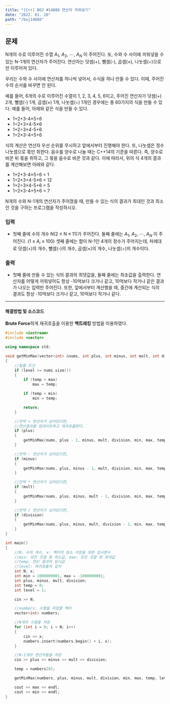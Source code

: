 ```yaml
---
title: "[C++] BOJ #14888 연산자 끼워넣기"
date: "2022. 01. 26"
path: "/boj14888"
---
```


## 문제

N개의 수로 이루어진 수열 $A_1$, $A_2$, $\cdots$, $A_N$ 이 주어진다. 또, 수와 수 사이에 끼워넣을 수 있는 N-1개의 연산자가 주어진다. 연산자는 덧셈(+), 뺄셈(-), 곱셈(×), 나눗셈(÷)으로만 이루어져 있다.

우리는 수와 수 사이에 연산자를 하나씩 넣어서, 수식을 하나 만들 수 있다. 이때, 주어진 수의 순서를 바꾸면 안 된다.

예를 들어, 6개의 수로 이루어진 수열이 1, 2, 3, 4, 5, 6이고, 주어진 연산자가 덧셈(+) 2개, 뺄셈(-) 1개, 곱셈(×) 1개, 나눗셈(÷) 1개인 경우에는 총 60가지의 식을 만들 수 있다. 예를 들어, 아래와 같은 식을 만들 수 있다.

- 1+2+3-4×5÷6
- 1÷2+3+4-5×6
- 1+2÷3×4-5+6
- 1÷2×3-4+5+6

식의 계산은 연산자 우선 순위를 무시하고 앞에서부터 진행해야 한다. 또, 나눗셈은 정수 나눗셈으로 몫만 취한다. 음수를 양수로 나눌 때는 C++14의 기준을 따른다. 즉, 양수로 바꾼 뒤 몫을 취하고, 그 몫을 음수로 바꾼 것과 같다. 이에 따라서, 위의 식 4개의 결과를 계산해보면 아래와 같다.

- 1+2+3-4×5÷6 = 1
- 1÷2+3+4-5×6 = 12
- 1+2÷3×4-5+6 = 5
- 1÷2×3-4+5+6 = 7

N개의 수와 N-1개의 연산자가 주어졌을 때, 만들 수 있는 식의 결과가 최대인 것과 최소인 것을 구하는 프로그램을 작성하시오.

### 입력

- 첫째 줄에 수의 개수 N(2 ≤ N ≤ 11)가 주어진다. 둘째 줄에는 $A_1$, $A_2$, $\cdots$, $A_N$ 이 주어진다. (1 ≤ $A_i$ ≤ 100) 셋째 줄에는 합이 N-1인 4개의 정수가 주어지는데, 차례대로 덧셈(+)의 개수, 뺄셈(-)의 개수, 곱셈(×)의 개수, 나눗셈(÷)의 개수이다.

### 출력

- 첫째 줄에 만들 수 있는 식의 결과의 최댓값을, 둘째 줄에는 최솟값을 출력한다. 연산자를 어떻게 끼워넣어도 항상 -10억보다 크거나 같고, 10억보다 작거나 같은 결과가 나오는 입력만 주어진다. 또한, 앞에서부터 계산했을 때, 중간에 계산되는 식의 결과도 항상 -10억보다 크거나 같고, 10억보다 작거나 같다.

<hr />

#### 해결방법 및 소스코드

**Brute Force**하게 재귀호출을 이용한 **백트래킹** 방법을 이용하였다.

```cpp
#include <iostream>
#include <vector>

using namespace std;

void getMinMax(vector<int> &nums, int plus, int minus, int mult, int division, int &min, int &max, int temp, int level)
{
    //탈출 조건
    if (level >= nums.size())
    {
        if (temp > max)
            max = temp;

        if (temp < min)
            min = temp;

        return;
    }

    //만약 + 연산자가 남아있다면,
    //연산결과를 업데이트하고 재귀호출한다.
    if (plus)
    {
        getMinMax(nums, plus - 1, minus, mult, division, min, max, temp + nums[level], level + 1);
    }

    //만약 - 연산자가 남아있다면,
    if (minus)
    {
        getMinMax(nums, plus, minus - 1, mult, division, min, max, temp - nums[level], level + 1);
    }

    //만약 * 연산자가 남아있다면,
    if (mult)
    {
        getMinMax(nums, plus, minus, mult - 1, division, min, max, temp * nums[level], level + 1);
    }

    //만약 / 연산자가 남아있다면,
    if (division)
    {
        getMinMax(nums, plus, minus, mult, division - 1, min, max, temp / nums[level], level + 1);
    }
}

int main()
{
    //N: 수의 개수, x: 벡터의 원소 저장을 위한 임시변수
    //min: 모든 조합 중 최소값, max: 모든 조합 중 최대값
    //temp: 연산 결과의 임시값
    //level: 재귀호출의 깊이
    int N, x;
    int min = 1000000001, max = -1000000001;
    int plus, minus, mult, division;
    int temp = 0;
    int level = 1;

    cin >> N;

    //numbers: 수열을 저장할 벡터
    vector<int> numbers;

    //N개의 수열을 저장
    for (int i = 0; i < N; i++)
    {
        cin >> x;
        numbers.insert(numbers.begin() + i, x);
    }

    //N-1개의 연산자들을 저장
    cin >> plus >> minus >> mult >> division;

    temp = numbers[0];

    getMinMax(numbers, plus, minus, mult, division, min, max, temp, level);

    cout << max << endl;
    cout << min << endl;
}
```
